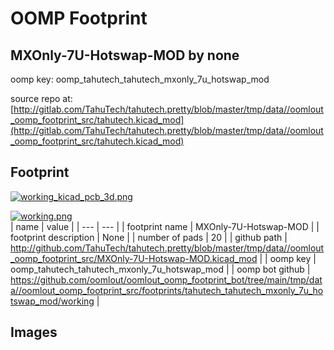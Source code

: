 # OOMP Footprint  
## MXOnly-7U-Hotswap-MOD  by none  
  
oomp key: oomp_tahutech_tahutech_mxonly_7u_hotswap_mod  
  
source repo at: [http://gitlab.com/TahuTech/tahutech.pretty/blob/master/tmp/data//oomlout_oomp_footprint_src/tahutech.kicad_mod](http://gitlab.com/TahuTech/tahutech.pretty/blob/master/tmp/data//oomlout_oomp_footprint_src/tahutech.kicad_mod)  
## Footprint  
  
[![working_kicad_pcb_3d.png](working_kicad_pcb_3d_600.png)](working_kicad_pcb_3d.png)  
  
[![working.png](working_600.png)](working.png)  
| name | value | 
| --- | --- | 
| footprint name | MXOnly-7U-Hotswap-MOD | 
| footprint description | None | 
| number of pads | 20 | 
| github path | http://github.com/TahuTech/tahutech.pretty/blob/master/tmp/data//oomlout_oomp_footprint_src/MXOnly-7U-Hotswap-MOD.kicad_mod | 
| oomp key | oomp_tahutech_tahutech_mxonly_7u_hotswap_mod | 
| oomp bot github | https://github.com/oomlout/oomlout_oomp_footprint_bot/tree/main/tmp/data//oomlout_oomp_footprint_src/footprints/tahutech_tahutech_mxonly_7u_hotswap_mod/working | 
## Images  
